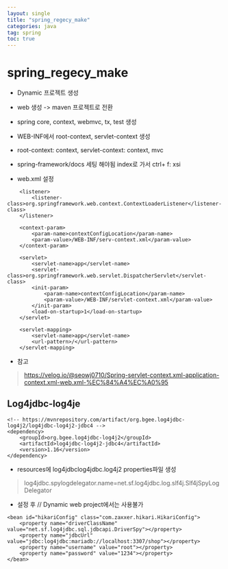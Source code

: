 ```yaml
---
layout: single
title: "spring_regecy_make"
categories: java
tag: spring
toc: true
---
```


# spring_regecy_make

- Dynamic 프로젝트 생성

- web 생성 -> maven 프로젝트로 전환

- spring core, context, webmvc, tx, test 생성
- WEB-INF에서 root-context, servlet-context 생성
 - root-context: context, servlet-context: context, mvc

 - spring-framework/docs 세팅 해야됨 index로 가서 ctrl+ f: xsi

- web.xml 설정

```
    <listener>
        <listener-class>org.springframework.web.context.ContextLoaderListener</listener-class>
   	</listener>

    <context-param>
        <param-name>contextConfigLocation</param-name>
        <param-value>/WEB-INF/serv-context.xml</param-value>
    </context-param>

    <servlet>
        <servlet-name>app</servlet-name>
        <servlet-class>org.springframework.web.servlet.DispatcherServlet</servlet-class>
        <init-param>
            <param-name>contextConfigLocation</param-name>
            <param-value>/WEB-INF/servlet-context.xml</param-value>
        </init-param>
        <load-on-startup>1</load-on-startup>
    </servlet>

    <servlet-mapping>
        <servlet-name>app</servlet-name>
        <url-pattern>/</url-pattern>
    </servlet-mapping>
```

- 참고
> https://velog.io/@seowj0710/Spring-servlet-context.xml-application-context.xml-web.xml-%EC%84%A4%EC%A0%95


## Log4jdbc-log4je

```
<!-- https://mvnrepository.com/artifact/org.bgee.log4jdbc-log4j2/log4jdbc-log4j2-jdbc4 -->
<dependency>
    <groupId>org.bgee.log4jdbc-log4j2</groupId>
    <artifactId>log4jdbc-log4j2-jdbc4</artifactId>
    <version>1.16</version>
</dependency>
```

- resources에 log4jdbclog4jdbc.log4j2 properties파일 생성

> log4jdbc.spylogdelegator.name=net.sf.log4jdbc.log.slf4j.Slf4jSpyLogDelegator

- 설정 후 // Dynamic web project에서는 사용불가

```
<bean id="hikariConfig" class="com.zaxxer.hikari.HikariConfig">
	<property name="driverClassName" value="net.sf.log4jdbc.sql.jdbcapi.DriverSpy"></property>
	<property name="jdbcUrl" value="jdbc:log4jdbc:mariadb://localhost:3307/shop"></property>
	<property name="username" value="root"></property>
	<property name="password" value="1234"></property>
</bean>
```

